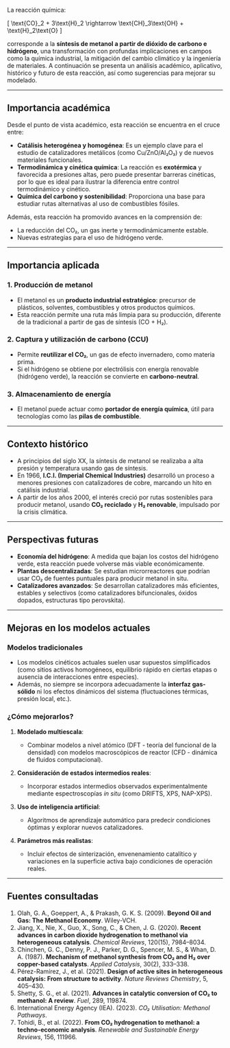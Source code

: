 La reacción química:

\[
\text{CO}_2 + 3\text{H}_2 \rightarrow \text{CH}_3\text{OH} + \text{H}_2\text{O}
\]

corresponde a la **síntesis de metanol a partir de dióxido de carbono e hidrógeno**, una transformación con profundas implicaciones en campos como la química industrial, la mitigación del cambio climático y la ingeniería de materiales. A continuación se presenta un análisis académico, aplicativo, histórico y futuro de esta reacción, así como sugerencias para mejorar su modelado.

---

## **Importancia académica**

Desde el punto de vista académico, esta reacción se encuentra en el cruce entre:

- **Catálisis heterogénea y homogénea**: Es un ejemplo clave para el estudio de catalizadores metálicos (como Cu/ZnO/Al₂O₃) y de nuevos materiales funcionales.
- **Termodinámica y cinética química**: La reacción es **exotérmica** y favorecida a presiones altas, pero puede presentar barreras cinéticas, por lo que es ideal para ilustrar la diferencia entre control termodinámico y cinético.
- **Química del carbono y sostenibilidad**: Proporciona una base para estudiar rutas alternativas al uso de combustibles fósiles.

Además, esta reacción ha promovido avances en la comprensión de:
- La reducción del CO₂, un gas inerte y termodinámicamente estable.
- Nuevas estrategias para el uso de hidrógeno verde.

---

##  **Importancia aplicada**

### 1. **Producción de metanol**
- El metanol es un **producto industrial estratégico**: precursor de plásticos, solventes, combustibles y otros productos químicos.
- Esta reacción permite una ruta más limpia para su producción, diferente de la tradicional a partir de gas de síntesis (CO + H₂).

### 2. **Captura y utilización de carbono (CCU)**
- Permite **reutilizar el CO₂**, un gas de efecto invernadero, como materia prima.
- Si el hidrógeno se obtiene por electrólisis con energía renovable (hidrógeno verde), la reacción se convierte en **carbono-neutral**.

### 3. **Almacenamiento de energía**
- El metanol puede actuar como **portador de energía química**, útil para tecnologías como las **pilas de combustible**.

---

## **Contexto histórico**

- A principios del siglo XX, la síntesis de metanol se realizaba a alta presión y temperatura usando gas de síntesis.
- En 1966, **I.C.I. (Imperial Chemical Industries)** desarrolló un proceso a menores presiones con catalizadores de cobre, marcando un hito en catálisis industrial.
- A partir de los años 2000, el interés creció por rutas sostenibles para producir metanol, usando **CO₂ reciclado** y **H₂ renovable**, impulsado por la crisis climática.

---

## **Perspectivas futuras**

- **Economía del hidrógeno**: A medida que bajan los costos del hidrógeno verde, esta reacción puede volverse más viable económicamente.
- **Plantas descentralizadas**: Se estudian microrreactores que podrían usar CO₂ de fuentes puntuales para producir metanol in situ.
- **Catalizadores avanzados**: Se desarrollan catalizadores más eficientes, estables y selectivos (como catalizadores bifuncionales, óxidos dopados, estructuras tipo perovskita).

---

## **Mejoras en los modelos actuales**

### Modelos tradicionales
- Los modelos cinéticos actuales suelen usar supuestos simplificados (como sitios activos homogéneos, equilibrio rápido en ciertas etapas o ausencia de interacciones entre especies).
- Además, no siempre se incorpora adecuadamente la **interfaz gas-sólido** ni los efectos dinámicos del sistema (fluctuaciones térmicas, presión local, etc.).

### ¿Cómo mejorarlos?
1. **Modelado multiescala**:
   - Combinar modelos a nivel atómico (DFT - teoría del funcional de la densidad) con modelos macroscópicos de reactor (CFD - dinámica de fluidos computacional).
   
2. **Consideración de estados intermedios reales**:
   - Incorporar estados intermedios observados experimentalmente mediante espectroscopías *in situ* (como DRIFTS, XPS, NAP-XPS).

3. **Uso de inteligencia artificial**:
   - Algoritmos de aprendizaje automático para predecir condiciones óptimas y explorar nuevos catalizadores.
   
4. **Parámetros más realistas**:
   - Incluir efectos de sinterización, envenenamiento catalítico y variaciones en la superficie activa bajo condiciones de operación reales.

---

## **Fuentes consultadas**

1. Olah, G. A., Goeppert, A., & Prakash, G. K. S. (2009). **Beyond Oil and Gas: The Methanol Economy**. Wiley-VCH.  
2. Jiang, X., Nie, X., Guo, X., Song, C., & Chen, J. G. (2020). **Recent advances in carbon dioxide hydrogenation to methanol via heterogeneous catalysis**. *Chemical Reviews*, 120(15), 7984–8034.  
3. Chinchen, G. C., Denny, P. J., Parker, D. G., Spencer, M. S., & Whan, D. A. (1987). **Mechanism of methanol synthesis from CO₂ and H₂ over copper-based catalysts**. *Applied Catalysis*, 30(2), 333–338.  
4. Pérez-Ramírez, J., et al. (2021). **Design of active sites in heterogeneous catalysis: From structure to activity**. *Nature Reviews Chemistry*, 5, 405–430.  
5. Shetty, S. G., et al. (2021). **Advances in catalytic conversion of CO₂ to methanol: A review**. *Fuel*, 289, 119874.  
6. International Energy Agency (IEA). (2023). *CO₂ Utilisation: Methanol Pathways*.  
7. Tohidi, B., et al. (2022). **From CO₂ hydrogenation to methanol: a techno-economic analysis**. *Renewable and Sustainable Energy Reviews*, 156, 111966.
